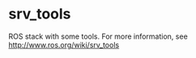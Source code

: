 # srv_tools

ROS stack with some tools. For more information, see http://www.ros.org/wiki/srv_tools

